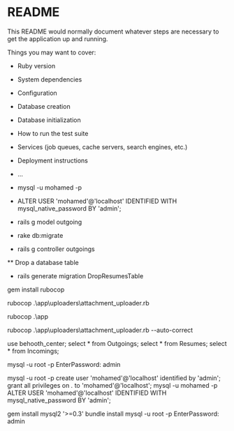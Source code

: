 # README

This README would normally document whatever steps are necessary to get the
application up and running.

Things you may want to cover:

* Ruby version

* System dependencies

* Configuration

* Database creation

* Database initialization

* How to run the test suite

* Services (job queues, cache servers, search engines, etc.)

* Deployment instructions

* ...

 * mysql  -u mohamed -p

 * ALTER USER 'mohamed'@'localhost' IDENTIFIED WITH mysql_native_password BY 'admin';

 * rails g model outgoing

 * rake db:migrate

 * rails g controller outgoings


 ** Drop a database table

 * rails generate migration DropResumesTable

 gem install rubocop

 rubocop .\app\uploaders\attachment_uploader.rb

 rubocop .\app

 rubocop .\app\uploaders\attachment_uploader.rb --auto-correct
 
 
 
 use behooth_center;
select * from Outgoings;
select * from Resumes;
select * from Incomings;



 mysql -u root -p EnterPassword: admin

mysql -u root -p
create user 'mohamed'@'localhost' identified by 'admin';
grant all privileges on *.* to 'mohamed'@'localhost';
 mysql  -u mohamed -p
 ALTER USER 'mohamed'@'localhost' IDENTIFIED WITH mysql_native_password BY 'admin';

gem install mysql2 '>=0.3'
bundle install
mysql -u root -p EnterPassword: admin
